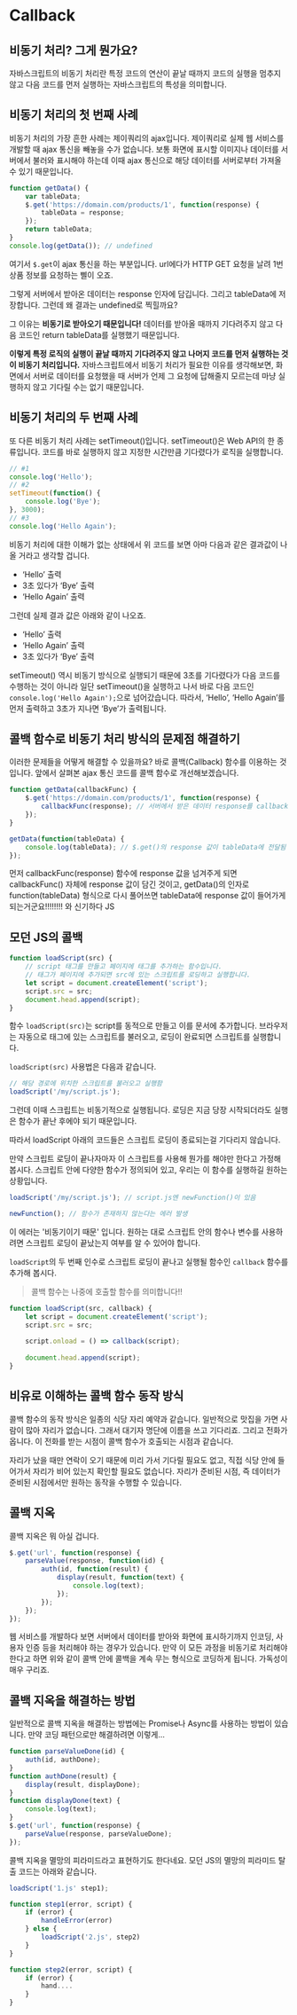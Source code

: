 # Callback

## 비동기 처리? 그게 뭔가요?

자바스크립트의 비동기 처리란 특정 코드의 연산이 끝날 때까지 코드의 실행을 멈추지 않고 다음 코드를 먼저 실행하는 자바스크립트의 특성을 의미합니다.

## 비동기 처리의 첫 번째 사례

비동기 처리의 가장 흔한 사례는 제이쿼리의 ajax입니다. 제이쿼리로 실제 웹 서비스를 개발할 때 ajax 통신을 빼놓을 수가 없습니다. 보통 화면에 표시할 이미지나 데이터를 서버에서 불러와 표시해야 하는데 이때 ajax 통신으로 해당 데이터를 서버로부터 가져올 수 있기 때문입니다.

```javascript
function getData() {
    var tableData;
    $.get('https://domain.com/products/1', function(response) {
        tableData = response;
    });
    return tableData;
}
console.log(getData()); // undefined
```

여기서 `$.get`이 ajax 통신을 하는 부분입니다. url에다가 HTTP GET 요청을 날려 1번 상품 정보를 요청하는 삘이 오죠.

그렇게 서버에서 받아온 데이터는 response 인자에 담깁니다. 그리고 tableData에 저장합니다. 그런데 왜 결과는 undefined로 찍힐까요?

그 이유는 **비동기로 받아오기 때문입니다!** 데이터를 받아올 때까지 기다려주지 않고 다음 코드인 return tableData를 실행했기 때문입니다.

**이렇게 특정 로직의 실행이 끝날 때까지 기다려주지 않고 나머지 코드를 먼저 실행하는 것이 비동기 처리입니다.** 자바스크립트에서 비동기 처리가 필요한 이유를 생각해보면, 화면에서 서버로 데이터를 요청했을 때 서버가 언제 그 요청에 답해줄지 모르는데 마냥 실행하지 않고 기다릴 수는 없기 때문입니다.

## 비동기 처리의 두 번째 사례

또 다른 비동기 처리 사례는 setTimeout()입니다. setTimeout()은 Web API의 한 종류입니다. 코드를 바로 실행하지 않고 지정한 시간만큼 기다렸다가 로직을 실행합니다.

```javascript
// #1
console.log('Hello');
// #2
setTimeout(function() {
	console.log('Bye');
}, 3000);
// #3
console.log('Hello Again');
```

비동기 처리에 대한 이해가 없는 상태에서 위 코드를 보면 아마 다음과 같은 결과값이 나올 거라고 생각할 겁니다.

- ‘Hello’ 출력
- 3초 있다가 ‘Bye’ 출력
- ‘Hello Again’ 출력

그런데 실제 결과 값은 아래와 같이 나오죠.

- ‘Hello’ 출력
- ‘Hello Again’ 출력
- 3초 있다가 ‘Bye’ 출력

setTimeout() 역시 비동기 방식으로 실행되기 때문에 3초를 기다렸다가 다음 코드를 수행하는 것이 아니라 일단 setTimeout()을 실행하고 나서 바로 다음 코드인 `console.log('Hello Again');`으로 넘어갔습니다. 따라서, ‘Hello’, ‘Hello Again’를 먼저 출력하고 3초가 지나면 ‘Bye’가 출력됩니다.

## 콜백 함수로 비동기 처리 방식의 문제점 해결하기

이러한 문제들을 어떻게 해결할 수 있을까요? 바로 콜백(Callback) 함수를 이용하는 것입니다. 앞에서 살펴본 ajax 통신 코드를 콜백 함수로 개선해보겠습니다.

```javascript
function getData(callbackFunc) {
	$.get('https://domain.com/products/1', function(response) {
		callbackFunc(response); // 서버에서 받은 데이터 response를 callbackFunc() 함수에 넘겨줌
	});
}

getData(function(tableData) {
	console.log(tableData); // $.get()의 response 값이 tableData에 전달됨
});
```

먼저 callbackFunc(response) 함수에 response 값을 넘겨주게 되면 callbackFunc() 자체에 response 값이 담긴 것이고, getData()의 인자로 function(tableData) 형식으로 다시 풀어쓰면 tableData에 response 값이 들어가게 되는거군요!!!!!!!! 와 신기하다 JS

## 모던 JS의 콜백

```js
function loadScript(src) {
    // script 태그를 만들고 페이지에 태그를 추가하는 함수입니다.
    // 태그가 페이지에 추가되면 src에 있는 스크립트를 로딩하고 실행합니다.
    let script = document.createElement('script');
    script.src = src;
    document.head.append(script);
}
```

함수 `loadScript(src)`는 script를 동적으로 만들고 이를 문서에 추가합니다. 브라우저는 자동으로 태그에 있는 스크립트를 불러오고, 로딩이 완료되면 스크립트를 실행합니다.

`loadScript(src)` 사용법은 다음과 같습니다.

```js
// 해당 경로에 위치한 스크립트를 불러오고 실행함
loadScript('/my/script.js');
```

그런데 이때 스크립트는 비동기적으로 실행됩니다. 로딩은 지금 당장 시작되더라도 실행은 함수가 끝난 후에야 되기 때문입니다.

따라서 loadScript 아래의 코드들은 스크립트 로딩이 종료되는걸 기다리지 않습니다.

만약 스크립트 로딩이 끝나자마자 이 스크립트를 사용해 뭔가를 해야만 한다고 가정해 봅시다. 스크립트 안에 다양한 함수가 정의되어 있고, 우리는 이 함수를 실행하길 원하는 상황입니다.

```js
loadScript('/my/script.js'); // script.js엔 newFunction()이 있음

newFunction(); // 함수가 존재하지 않는다는 에러 발생
```

이 에러는 '비동기이기 때문' 입니다. 원하는 대로 스크립트 안의 함수나 변수를 사용하려면 스크립트 로딩이 끝났는지 여부를 알 수 있어야 합니다.

`loadScript`의 두 번째 인수로 스크립트 로딩이 끝나고 실행될 함수인 `callback` 함수를 추가해 봅시다.

> 콜백 함수는 나중에 호출할 함수를 의미합니다!!

```js
function loadScript(src, callback) {
    let script = document.createElement('script');
    script.src = src;
    
    script.onload = () => callback(script);
    
    document.head.append(script);
}
```



## 비유로 이해하는 콜백 함수 동작 방식

콜백 함수의 동작 방식은 일종의 식당 자리 예약과 같습니다. 일반적으로 맛집을 가면 사람이 많아 자리가 없습니다. 그래서 대기자 명단에 이름을 쓰고 기다리죠. 그리고 전화가 옵니다. 이 전화를 받는 시점이 콜백 함수가 호출되는 시점과 같습니다.

자리가 났을 때만 연락이 오기 때문에 미리 가서 기다릴 필요도 없고, 직접 식당 안에 들어가서 자리가 비어 있는지 확인할 필요도 없습니다. 자리가 준비된 시점, 즉 데이터가 준비된 시점에서만 원하는 동작을 수행할 수 있습니다.

## 콜백 지옥

콜백 지옥은 뭐 아실 겁니다.

```javascript
$.get('url', function(response) {
	parseValue(response, function(id) {
		auth(id, function(result) {
			display(result, function(text) {
				console.log(text);
			});
		});
	});
});
```

웹 서비스를 개발하다 보면 서버에서 데이터를 받아와 화면에 표시하기까지 인코딩, 사용자 인증 등을 처리해야 하는 경우가 있습니다. 만약 이 모든 과정을 비동기로 처리해야 한다고 하면 위와 같이 콜백 안에 콜백을 계속 무는 형식으로 코딩하게 됩니다. 가독성이 매우 구리죠.



## 콜백 지옥을 해결하는 방법

일반적으로 콜백 지옥을 해결하는 방법에는 Promise나 Async를 사용하는 방법이 있습니다. 만약 코딩 패턴으로만 해결하려면 이렇게...

```javascript
function parseValueDone(id) {
	auth(id, authDone);
}
function authDone(result) {
	display(result, displayDone);
}
function displayDone(text) {
	console.log(text);
}
$.get('url', function(response) {
	parseValue(response, parseValueDone);
});
```

콜백 지옥을 멸망의 피라미드라고 표현하기도 한다네요. 모던 JS의 멸망의 피라미드 탈출 코드는 아래와 같습니다.

```js
loadScript('1.js' step1);

function step1(error, script) {
    if (error) {
        handleError(error)
    } else {
        loadScript('2.js', step2)
    }
}

function step2(error, script) {
    if (error) {
        hand....
    }
}
```

